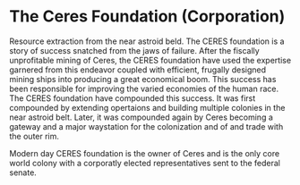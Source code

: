﻿---
status : 2
securityClass : 0
name : Ceres Foundation Corporation
---

# The Ceres Foundation (Corporation)

Resource extraction from the near astroid beld.
The CERES foundation is a story of success snatched from the jaws of failure. After the fiscally unprofitable mining of Ceres, the CERES foundation have used the expertise garnered from this endeavor coupled with efficient, frugally designed mining ships into producing a great economical boom. This success has been responsible for improving the varied economies of the human race. The CERES foundation have compounded this success. It was first compounded by extending opertaions and building multiple colonies in the near astroid belt. Later, it was compounded again by Ceres becoming a gateway and a major waystation for the colonization and of and trade with the outer rim.

Modern day CERES foundation is the owner of Ceres and is the only core world colony with a corporatly elected representatives sent to the federal senate.